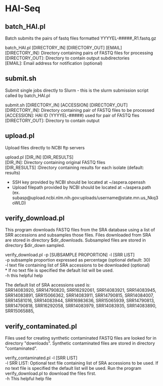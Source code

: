 # HAI-Seq

## batch_HAI.pl
Batch submits the pairs of fastq files formatted YYYYEL-#####_R1.fastq.gz  

batch_HAI.pl [DIRECTORY_IN] [DIRECTORY_OUT] [EMAIL]  
[DIRECTORY_IN]: Directory containing pairs of FASTQ files for processing  
[DIRECTORY_OUT]: Directory to contain output subdirectories  
[EMAIL]: Email address for notification (optional)  



## submit.sh
Submit single jobs directly to Slurm - this is the slurm submission script 
called by batch_HAI.pl  

submit.sh [DIRECTORY_IN] [ACCESSION] [DIRECTORY_OUT]  
[DIRECTORY_IN]: Directory containing pair of FASTQ files to be processed  
[ACCESSION]: HAI ID (YYYYEL-#####) used for pair of FASTQ fles  
[DIRECTORY_OUT]: Directory to contain output  



## upload.pl
Upload files directly to NCBI ftp servers  

upload.pl [DIR_IN] [DIR_RESULTS]  
[DIR_IN]: Directory containing original FASTQ files  
[DIR_RESULTS] :Directory containing results for each isolate (default: results)  
* SSH key provided by NCBI should be located at ~/aspera.openssh  
* Upload filepath provided by NCBI should be located at ~/aspera.path  
	(ex. subasp\@upload.ncbi.nlm.nih.gov:uploads/username\@state.mn.us_Nkq3oWLD)  
  


## verify_download.pl
This program downloads FASTQ files from the SRA database using a list of SRR 
accessions and subsamples those files. Files downloaded from SRA are stored 
in directory $dir_downloads. Subsampled files are stored in directory $dir_down 
sampled.

verify_download.pl -p [SUBSAMPLE PROPORTION] -l [SRR LIST]  
-p subsample proportion expressed as percentage (optional default: 30)  
-l text file containing list of SRA accessions to be downloaded (optional)  
    * If no text file is specified the default list will be used.  
-h this helpful help  

The default list of SRA accessions used is:  
SRR14083920, 
SRR14790820, 
SRR16292061, 
SRR14083921, 
SRR14083945, 
SRR14083891, 
SRR15066362, 
SRR14083911, 
SRR14790815, 
SRR14084007, 
SRR14581016, 
SRR14083944, 
SRR16983636, 
SRR15065939, 
SRR14790813, 
SRR14790818, 
SRR16292058, 
SRR14083979, 
SRR14083935, 
SRR14083890, 
SRR15065885, 



## verify_contaminated.pl
Files used for creating synthetic contaminated FASTQ files are looked for 
in directory "downloads". Synthetic contaminated files are stored in 
directory "contaminated".

verify_contaminated.pl -l [SRR LIST]  
-l SRR LIST: Optional text file containing list of SRA accessions to be used. 
 If no text file is specified the default list will be used. Run the program 
 verify_download.pl to download the files first.  
-h This helpful help file  
